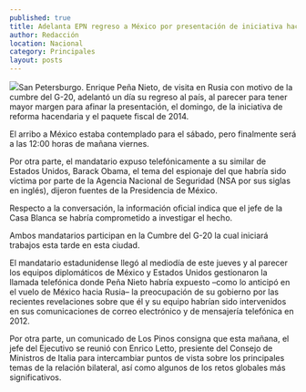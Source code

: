 ```yaml
---
published: true
title: Adelanta EPN regreso a México por presentación de iniciativa hacendaria
author: Redacción
location: Nacional
category: Principales
layout: posts
---
```



![](http://i.imgur.com/8RPr9sbm.jpg)San Petersburgo. Enrique Peña Nieto, de visita en Rusia con motivo de la cumbre del G-20, adelantó un día su regreso al país, al parecer para tener mayor margen para afinar la presentación, el domingo, de la iniciativa de reforma hacendaria y el paquete fiscal de 2014.

El arribo a México estaba contemplado para el sábado, pero finalmente será a las 12:00 horas de mañana viernes.

Por otra parte, el mandatario expuso telefónicamente a su similar de Estados Unidos, Barack Obama, el tema del espionaje del que habría sido víctima por parte de la Agencia Nacional de Seguridad (NSA por sus siglas en inglés), dijeron fuentes de la Presidencia de México.

Respecto a la conversación, la información oficial indica que el jefe de la Casa Blanca se habría comprometido a investigar el hecho.

Ambos mandatarios participan en la Cumbre del G-20 la cual iniciará trabajos esta tarde en esta ciudad.

El mandatario estadunidense llegó al mediodía de este jueves y al parecer los equipos diplomáticos de México y Estados Unidos gestionaron la llamada telefónica donde Peña Nieto habría expuesto –como lo anticipó en el vuelo de México hacia Rusia– la preocupación de su gobierno por las recientes revelaciones sobre que él y su equipo habrían sido intervenidos en sus comunicaciones de correo electrónico y de mensajería telefónica en 2012.

Por otra parte, un comunicado de Los Pinos consigna que esta mañana, el jefe del Ejecutivo se reunió con Enrico Letto, presiente del Consejo de Ministros de Italia para intercambiar puntos de vista sobre los principales temas de la relación bilateral, así como algunos de los retos globales más significativos.
